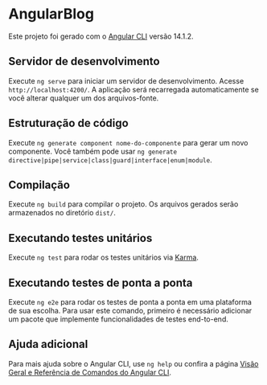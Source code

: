 # AngularBlog

Este projeto foi gerado com o [Angular CLI](https://github.com/angular/angular-cli) versão 14.1.2.

## Servidor de desenvolvimento

Execute `ng serve` para iniciar um servidor de desenvolvimento. Acesse `http://localhost:4200/`. A aplicação será recarregada automaticamente se você alterar qualquer um dos arquivos-fonte.

## Estruturação de código

Execute `ng generate component nome-do-componente` para gerar um novo componente. Você também pode usar `ng generate directive|pipe|service|class|guard|interface|enum|module`.

## Compilação

Execute `ng build` para compilar o projeto. Os arquivos gerados serão armazenados no diretório `dist/`.

## Executando testes unitários

Execute `ng test` para rodar os testes unitários via [Karma](https://karma-runner.github.io).

## Executando testes de ponta a ponta

Execute `ng e2e` para rodar os testes de ponta a ponta em uma plataforma de sua escolha. Para usar este comando, primeiro é necessário adicionar um pacote que implemente funcionalidades de testes end-to-end.

## Ajuda adicional

Para mais ajuda sobre o Angular CLI, use `ng help` ou confira a página [Visão Geral e Referência de Comandos do Angular CLI](https://angular.io/cli).


